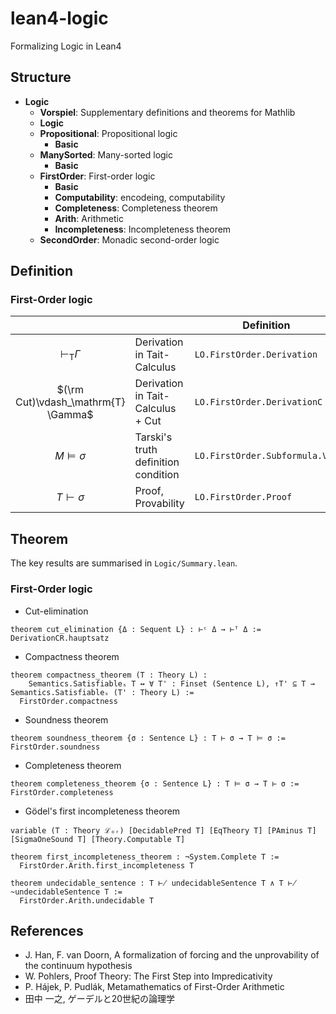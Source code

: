 # lean4-logic
Formalizing Logic in Lean4

## Structure
- **Logic**
  - **Vorspiel**: Supplementary definitions and theorems for Mathlib
  - **Logic**
  - **Propositional**: Propositional logic
    - **Basic**
  - **ManySorted**: Many-sorted logic
    - **Basic**
  - **FirstOrder**: First-order logic
    - **Basic**
    - **Computability**: encodeing, computability
    - **Completeness**: Completeness theorem
    - **Arith**: Arithmetic
    - **Incompleteness**: Incompleteness theorem
  - **SecondOrder**: Monadic second-order logic

## Definition
### First-Order logic

|                                     |                                     | Definition                      | Notation  |
| :----:                              | ----                                | ----                            | :----:    |
| $\vdash_\mathrm{T} \Gamma$          | Derivation in Tait-Calculus         |  `LO.FirstOrder.Derivation`     | `⊢ᵀ Γ`    |
| $(\rm Cut)\vdash_\mathrm{T} \Gamma$ | Derivation in Tait-Calculus + Cut   |  `LO.FirstOrder.DerivationC`    | `⊢ᶜ Γ`    |
| $M \models \sigma$                  | Tarski's truth definition condition |  `LO.FirstOrder.Subformula.Val` | `M ⊧ σ`   |
| $T \vdash \sigma$                   | Proof, Provability                  |  `LO.FirstOrder.Proof`          | `T ⊢ σ`, `T ⊢! σ` |

## Theorem

The key results are summarised in `Logic/Summary.lean`.

### First-Order logic

- Cut-elimination
```lean
theorem cut_elimination {Δ : Sequent L} : ⊢ᶜ Δ → ⊢ᵀ Δ := DerivationCR.hauptsatz
```

- Compactness theorem
```lean
theorem compactness_theorem (T : Theory L) :
    Semantics.Satisfiableₛ T ↔ ∀ T' : Finset (Sentence L), ↑T' ⊆ T → Semantics.Satisfiableₛ (T' : Theory L) :=
  FirstOrder.compactness
```

- Soundness theorem
```lean
theorem soundness_theorem {σ : Sentence L} : T ⊢ σ → T ⊨ σ := FirstOrder.soundness
```

- Completeness theorem
```lean
theorem completeness_theorem {σ : Sentence L} : T ⊨ σ → T ⊢ σ := FirstOrder.completeness
```

- Gödel's first incompleteness theorem
```lean
variable (T : Theory ℒₒᵣ) [DecidablePred T] [EqTheory T] [PAminus T] [SigmaOneSound T] [Theory.Computable T]

theorem first_incompleteness_theorem : ¬System.Complete T :=
  FirstOrder.Arith.first_incompleteness T

theorem undecidable_sentence : T ⊬ undecidableSentence T ∧ T ⊬ ~undecidableSentence T :=
  FirstOrder.Arith.undecidable T
```

## References
- J. Han, F. van Doorn, A formalization of forcing and the unprovability of the continuum hypothesis
- W. Pohlers, Proof Theory: The First Step into Impredicativity
- P. Hájek, P. Pudlák, Metamathematics of First-Order Arithmetic
- 田中 一之, ゲーデルと20世紀の論理学
